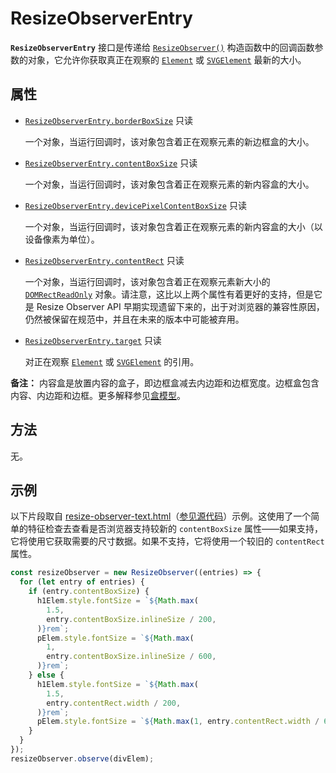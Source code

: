 # ResizeObserverEntry

**`ResizeObserverEntry`** 接口是传递给 [`ResizeObserver()`](https://developer.mozilla.org/zh-CN/docs/Web/API/ResizeObserver/ResizeObserver) 构造函数中的回调函数参数的对象，它允许你获取真正在观察的 [`Element`](https://developer.mozilla.org/zh-CN/docs/Web/API/Element) 或 [`SVGElement`](https://developer.mozilla.org/zh-CN/docs/Web/API/SVGElement) 最新的大小。

## 属性

-   [`ResizeObserverEntry.borderBoxSize`](https://developer.mozilla.org/zh-CN/docs/Web/API/ResizeObserverEntry/borderBoxSize) 只读

    一个对象，当运行回调时，该对象包含着正在观察元素的新边框盒的大小。

-   [`ResizeObserverEntry.contentBoxSize`](https://developer.mozilla.org/zh-CN/docs/Web/API/ResizeObserverEntry/contentBoxSize) 只读

    一个对象，当运行回调时，该对象包含着正在观察元素的新内容盒的大小。

-   [`ResizeObserverEntry.devicePixelContentBoxSize`](https://developer.mozilla.org/zh-CN/docs/Web/API/ResizeObserverEntry/devicePixelContentBoxSize) 只读

    一个对象，当运行回调时，该对象包含着正在观察元素的新内容盒的大小（以设备像素为单位）。

-   [`ResizeObserverEntry.contentRect`](https://developer.mozilla.org/zh-CN/docs/Web/API/ResizeObserverEntry/contentRect) 只读

    一个对象，当运行回调时，该对象包含着正在观察元素新大小的 [`DOMRectReadOnly`](https://developer.mozilla.org/zh-CN/docs/Web/API/DOMRectReadOnly) 对象。请注意，这比以上两个属性有着更好的支持，但是它是 Resize Observer API 早期实现遗留下来的，出于对浏览器的兼容性原因，仍然被保留在规范中，并且在未来的版本中可能被弃用。

-   [`ResizeObserverEntry.target`](https://developer.mozilla.org/zh-CN/docs/Web/API/ResizeObserverEntry/target) 只读

    对正在观察 [`Element`](https://developer.mozilla.org/zh-CN/docs/Web/API/Element) 或 [`SVGElement`](https://developer.mozilla.org/zh-CN/docs/Web/API/SVGElement) 的引用。

**备注：** 内容盒是放置内容的盒子，即边框盒减去内边距和边框宽度。边框盒包含内容、内边距和边框。更多解释参见[盒模型](https://developer.mozilla.org/zh-CN/docs/Learn/CSS/Building_blocks/The_box_model)。

## 方法

无。

## 示例

以下片段取自 [resize-observer-text.html](https://mdn.github.io/dom-examples/resize-observer/resize-observer-text.html)（[参见源代码](https://github.com/mdn/dom-examples/blob/master/resize-observer/resize-observer-text.html)）示例。这使用了一个简单的特征检查去查看是否浏览器支持较新的 `contentBoxSize` 属性——如果支持，它将使用它获取需要的尺寸数据。如果不支持，它将使用一个较旧的 `contentRect` 属性。

```js
const resizeObserver = new ResizeObserver((entries) => {
  for (let entry of entries) {
    if (entry.contentBoxSize) {
      h1Elem.style.fontSize = `${Math.max(
        1.5,
        entry.contentBoxSize.inlineSize / 200,
      )}rem`;
      pElem.style.fontSize = `${Math.max(
        1,
        entry.contentBoxSize.inlineSize / 600,
      )}rem`;
    } else {
      h1Elem.style.fontSize = `${Math.max(
        1.5,
        entry.contentRect.width / 200,
      )}rem`;
      pElem.style.fontSize = `${Math.max(1, entry.contentRect.width / 600)}rem`;
    }
  }
});
resizeObserver.observe(divElem);
```

